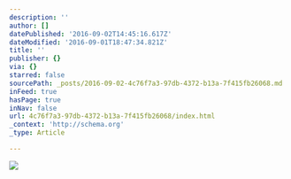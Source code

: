 ```yaml
---
description: ''
author: []
datePublished: '2016-09-02T14:45:16.617Z'
dateModified: '2016-09-01T18:47:34.821Z'
title: ''
publisher: {}
via: {}
starred: false
sourcePath: _posts/2016-09-02-4c76f7a3-97db-4372-b13a-7f415fb26068.md
inFeed: true
hasPage: true
inNav: false
url: 4c76f7a3-97db-4372-b13a-7f415fb26068/index.html
_context: 'http://schema.org'
_type: Article

---
```

![](https://the-grid-user-content.s3-us-west-2.amazonaws.com/28aa710b-eb3e-4ea1-bb88-b0a70f6a44de.jpg)